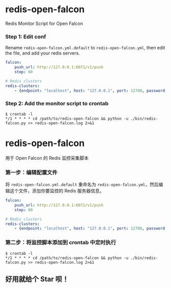 # redis-open-falcon

Redis Monitor Script for Open Falcon

### Step 1: Edit conf

Rename `redis-open-falcon.yml.default` to `redis-open-falcon.yml`, then edit the file, and add your redis servers.

```yml
falcon:
    push_url: http://127.0.0.1:6071/v1/push
    step: 60

# Redis clusters
redis-clusters:
    - {endpoint: "localhost", host: "127.0.0.1", port: 12700, password: "", tags: ""}

```

### Step 2: Add the monitor script to crontab

```
$ crontab -l
*/1 * * * * cd /path/to/redis-open-falcon && python -u ./bin/redis-falcon.py >> redis-open-falcon.log 2>&1
```

# redis-open-falcon

用于 Open Falcon 的 Redis 监控采集脚本

### 第一步：编辑配置文件

将 `redis-open-falcon.yml.default` 重命名为 `redis-open-falcon.yml`，然后编辑这个文件，添加你要监控的 Redis 服务器信息。

```yml
falcon:
    push_url: http://127.0.0.1:6071/v1/push
    step: 60

# Redis clusters
redis-clusters:
    - {endpoint: "localhost", host: "127.0.0.1", port: 12700, password: "", tags: ""}
```

### 第二步：将监控脚本添加到 crontab 中定时执行

```
$ crontab -l
*/1 * * * * cd /path/to/redis-open-falcon && python -u ./bin/redis-falcon.py >> redis-open-falcon.log 2>&1
```

## 好用就给个 Star 呗！